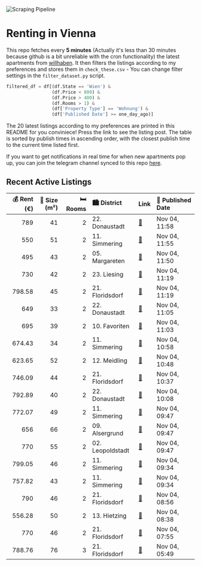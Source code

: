 ![Scraping Pipeline](https://github.com/AthomsG/renting-in-vienna/actions/workflows/run_pipeline.yml/badge.svg)


# Renting in Vienna

This repo fetches every **5 minutes** (Actually it's less than 30 minutes because github is a bit unreliable with the cron functionality) the latest apartments from [willhaben](https://www.willhaben.at/).
It then filters the listings according to my preferences and stores them in `check_these.csv` - You can change filter settings in the `filter_dataset.py` script.

```python
filtered_df = df[(df.State == 'Wien') & 
                 (df.Price < 800) &
                 (df.Price > 400) &
                 (df.Rooms > 1) &
                 (df['Property Type'] == 'Wohnung') &
                 (df['Published Date'] >= one_day_ago)]
```

The 20 latest listings according to my preferences are printed in this README for you conviniece! Press the link to see the listing post.
The table is sorted by publish times in ascending order, with the closest publish time to the current time listed first.

If you want to get notifications in real time for when new apartments pop up, you can join the telegram channel synced to this repo [here](https://t.me/+1HPAYOf5BSsyNTlk).

## Recent Active Listings

|   💰 Rent (€) |   📏 Size (m²) |   🛏️ Rooms | 🏙️ District      | Link                                                                                                                                                                                                                                                          | 📅 Published Date   |
|-------------:|--------------:|-----------:|:-----------------|:--------------------------------------------------------------------------------------------------------------------------------------------------------------------------------------------------------------------------------------------------------------|:-------------------|
|       789    |            41 |          2 | 22. Donaustadt   | [🔗](https://www.willhaben.at/iad/immobilien/d/mietwohnungen/wien/wien-1220-donaustadt/moderne-neubauwohnungen-nahe-u1-kagraner-platz---aufstrebendes-wohnviertel-991040077/)                                                                                  | Nov 04, 11:58      |
|       550    |            51 |          2 | 11. Simmering    | [🔗](https://www.willhaben.at/iad/immobilien/d/mietwohnungen/wien/wien-1110-simmering/direktvergabe-2-zimmer-gemeindewohnung-1680972474/)                                                                                                                      | Nov 04, 11:55      |
|       495    |            43 |          2 | 05. Margareten   | [🔗](https://www.willhaben.at/iad/immobilien/d/mietwohnungen/wien/wien-1050-margareten/gemeindewohnung-direktvergabe:-letztmaliges-angebot:-abl%C3%B6se-%E2%82%AC-1500-f%C3%BCr-m%C3%B6blierte-43m2-wohnung-1163696543/)                                       | Nov 04, 11:50      |
|       730    |            42 |          2 | 23. Liesing      | [🔗](https://www.willhaben.at/iad/immobilien/d/mietwohnungen/wien/wien-1230-liesing/basler-gasse---neubau-erstbez%C3%BCge-mit-garage-in-1230-wien-1215481577/)                                                                                                 | Nov 04, 11:19      |
|       798.58 |            45 |          2 | 21. Floridsdorf  | [🔗](https://www.willhaben.at/iad/immobilien/d/mietwohnungen/wien/wien-1210-floridsdorf/leo-131---sonnige-neubauwohnung-mit-s%C3%BCdbalkon-und-k%C3%BCche---10-minuten-zu-u6-und-s-bahn-floridsdorf-sowie-siemensstra%C3%9Fe-bahnhof.---wohntraum-1042336912/) | Nov 04, 11:19      |
|       649    |            33 |          2 | 22. Donaustadt   | [🔗](https://www.willhaben.at/iad/immobilien/d/mietwohnungen/wien/wien-1220-donaustadt/1220-wien---fernblick---attraktive-kleinwohnung-im-dachgescho%C3%9F-----ab-1.12.2024-1329071562/)                                                                       | Nov 04, 11:05      |
|       695    |            39 |          2 | 10. Favoriten    | [🔗](https://www.willhaben.at/iad/immobilien/d/mietwohnungen/wien/wien-1100-favoriten/wundersch%C3%B6ne-2-zimmer-wohnung-in-top-lage-1590133781/)                                                                                                              | Nov 04, 11:03      |
|       674.43 |            34 |          2 | 11. Simmering    | [🔗](https://www.willhaben.at/iad/immobilien/d/mietwohnungen/wien/wien-1110-simmering/2-zimmer-terrassenwohnung-in-n%C3%A4he-des-flughafens%21-814789913/)                                                                                                     | Nov 04, 10:58      |
|       623.65 |            52 |          2 | 12. Meidling     | [🔗](https://www.willhaben.at/iad/immobilien/d/mietwohnungen/wien/wien-1120-meidling/sozialbau-wohnung-hoflage---2.-stock-mit-auzug-964357301/)                                                                                                                | Nov 04, 10:48      |
|       746.09 |            44 |          2 | 21. Floridsdorf  | [🔗](https://www.willhaben.at/iad/immobilien/d/mietwohnungen/wien/wien-1210-floridsdorf/moderne-2-zimmerwohnung---nahe-der-alten-donau-953832565/)                                                                                                             | Nov 04, 10:37      |
|       792.89 |            40 |          2 | 22. Donaustadt   | [🔗](https://www.willhaben.at/iad/immobilien/d/mietwohnungen/wien/wien-1220-donaustadt/top-wohnung-in-ruhiger-lage-beim-kirschbl%C3%BCtenpark-1642990666/)                                                                                                     | Nov 04, 10:08      |
|       772.07 |            49 |          2 | 11. Simmering    | [🔗](https://www.willhaben.at/iad/immobilien/d/mietwohnungen/wien/wien-1110-simmering/ina---wohnanlage-am-leberberg-:-top-a3-49-2128415232/)                                                                                                                   | Nov 04, 09:47      |
|       656    |            66 |          2 | 09. Alsergrund   | [🔗](https://www.willhaben.at/iad/immobilien/d/mietwohnungen/wien/wien-1090-alsergrund/%28reserviert%29-2-zimmer-gemeindewohnung-in-zentraler-lage-n%C3%A4he-u4-1210817078/)                                                                                   | Nov 04, 09:47      |
|       770    |            55 |          2 | 02. Leopoldstadt | [🔗](https://www.willhaben.at/iad/immobilien/d/mietwohnungen/wien/wien-1020-leopoldstadt/generalsanierte-hofseitige-2-zimmerwohnung-mit-tischlerk%C3%BCche-1139038480/)                                                                                        | Nov 04, 09:47      |
|       799.05 |            46 |          2 | 11. Simmering    | [🔗](https://www.willhaben.at/iad/immobilien/d/mietwohnungen/wien/wien-1110-simmering/ina---wohnanlage-am-leberberg-:-top-a3-46-915431798/)                                                                                                                    | Nov 04, 09:34      |
|       757.82 |            43 |          2 | 11. Simmering    | [🔗](https://www.willhaben.at/iad/immobilien/d/mietwohnungen/wien/wien-1110-simmering/ina-%E2%97%8F-wohnanlage-am-leberberg:-b1-12-1773365340/)                                                                                                                | Nov 04, 09:34      |
|       790    |            46 |          2 | 21. Floridsdorf  | [🔗](https://www.willhaben.at/iad/immobilien/d/mietwohnungen/wien/wien-1210-floridsdorf/stammersdorfer-wohntr%C3%A4ume-erleben:-mietwohnungen-mit-option-auf-zuk%C3%BCnftigen-kauf-739383800/)                                                                 | Nov 04, 08:56      |
|       556.28 |            50 |          2 | 13. Hietzing     | [🔗](https://www.willhaben.at/iad/immobilien/d/mietwohnungen/wien/wien-1130-hietzing/tolles-gesamtpaket-__urangenehme-gegend-__sonnige-wohnung-1103751504/)                                                                                                    | Nov 04, 08:38      |
|       770    |            46 |          2 | 21. Floridsdorf  | [🔗](https://www.willhaben.at/iad/immobilien/d/mietwohnungen/wien/wien-1210-floridsdorf/traumhaftes-wohnen:-gartenwohnung-mit-kaufoption-in-idyllischer-wohngegend-1541740154/)                                                                                | Nov 04, 07:55      |
|       788.76 |            76 |          3 | 21. Floridsdorf  | [🔗](https://www.willhaben.at/iad/immobilien/d/mietwohnungen/wien/wien-1210-floridsdorf/direktvergabe-3-zimmer-gemeindewohnung-1951126353/)                                                                                                                    | Nov 04, 05:49      |
